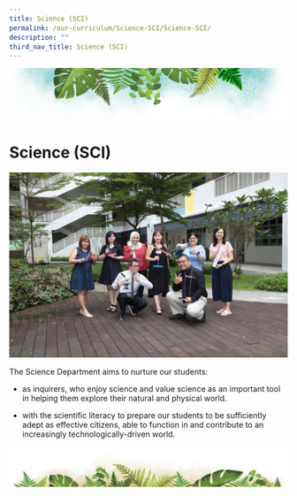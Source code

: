 ```yaml
---
title: Science (SCI)
permalink: /our-curriculum/Science-SCI/Science-SCI/
description: ""
third_nav_title: Science (SCI)
---
```

![](/images/Banner.png)

# **Science (SCI)**
![](/images/Science/science%20committee%202023.jpg)

The Science Department aims to nurture our students:

* as inquirers, who enjoy science and value science as an important tool in helping them explore their natural and physical world.

* with the scientific literacy to prepare our students to be sufficiently adept as effective citizens, able to function in and contribute to an increasingly technologically-driven world.
 
 ![](/images/bg-bottom.png)